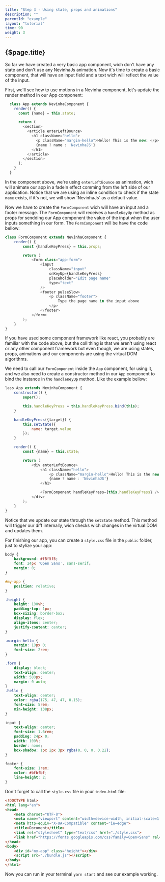 ```yaml
---
title: "Step 3 - Using state, props and animations"
description: ""
parentId: "example"
layout: "tutorial"
time: 90
weight: 3
---
```


## {$page.title}

So far we have created a very basic app component, wich don't have any state and don't use any NevinhaJs animation. Now it's time to create a basic component, that will have an input field and a text wich will reflect the value of the input.

First, we'll see how to use motions in a Nevinha component, let's update the render method in our App component:

```javascript
  class App extends NevinhaComponent {
    render() {
      const {name} = this.state;

      return (
        <section>
          <article enterLeftBounce>
            <h1 className="hello">
              <p className="margin-hello">Hello! This is the new: </p>
              {name ? name : 'NevinhaJS'}
            </h1>
          </article>
        </section>
      );
    }
  }
```

In the component above, we're using `enterLeftBounce` as animation, wich will animate our app in a fadeIn effect comming from the left side of our application. Notice that we are using an inline condition to check if the state `name` exists, if it's not, we will show 'NevinhaJs' as a default value.

Now we have to create the `FormComponent` wich will have an input and a footer message. The `FormComponent` will receives a `handleKeyUp` method as props for sendding our App component the value of the input when the user inputs something in our form. The `FormComponent` will be have the code bellow:

```javascript
class FormComponent extends NevinhaComponent {
	render() {
		const {handleKeyPress} = this.props;

		return (
			<form class="app-form">
				<input
					className="input"
					onKeyUp={handleKeyPress}
					placeholder="Edit page name"
					type="text"
				/>
				<footer pulseSlow>
					<p className="footer">
						Type the page name in the input above
					</p>
				</footer>
			</form>
		);
	}
}
```

If you have used some component framework like react, you probably are familiar with the code above, but the coll thing is that we aren't using react or any other component framework but even though, we are using states, props, animations and our components are using the virtual DOM algorithms.

We need to call our `FormComponent` inside the `App` component, for using it, and we also need to create a constructor method in our `App` component to bind the instance in the `handleKeyUp` method. Like the example bellow:

```javascript
lass App extends NevinhaComponent {
	constructor() {
		super();

		this.handleKeyPress = this.handleKeyPress.bind(this);
	}

	handleKeyPress({target}) {
		this.setState({
			name: target.value
		});
	}

	render() {
		const {name} = this.state;

		return (
			<div enterLeftBounce>
				<h1 className="hello">
					<p className="margin-hello">Hello! This is the new: </p>
					{name ? name : 'NevinhaJS'}
				</h1>

				<FormComponent handleKeyPress={this.handleKeyPress} />
			</div>
		);
	}
}
```

Notice that we update our state through the `setState` method. This method will trigger our diff internally, wich checks wich changes in the virtual DOM and updates them.

For finishing our app, you can create a `style.css` file in the `public` folder, just to stylize your app:

```css
body {
	background: #f5f5f5;
	font: 24px 'Open Sans', sans-serif;
	margin: 0;
}

#my-app {
	position: relative;
}

.height {
	height: 100vh;
    padding-top: 1px;
    box-sizing: border-box;
    display: flex;
    align-items: center;
    justify-content: center;
}

.margin-hello {
	margin: 10px 0;
	font-size: 2rem;
}

.form {
	display: block;
	text-align: center;
	width: 500px;
	margin: 0 auto;
}
.hello {
    text-align: center;
    color: rgba(175, 47, 47, 0.15);
    font-size: 5rem;
    min-height: 138px;
}

input {
	text-align: center;
	font-size: 1.6rem;
	padding: 24px 0;
	width: 100%;
	border: none;
	box-shadow: 1px 2px 3px rgba(0, 0, 0, 0.22);
}

footer {
	font-size: 1rem;
    color: #bfbfbf;
    line-height: 2;
}
```

Don't forget to call the `style.css` file in your `index.html` file:

```html
<!DOCTYPE html>
<html lang="en">
<head>
	<meta charset="UTF-8">
	<meta name="viewport" content="width=device-width, initial-scale=1.0">
	<meta http-equiv="X-UA-Compatible" content="ie=edge">
	<title>Document</title>
	<link rel="stylesheet" type="text/css" href="./style.css">
	<link href="https://fonts.googleapis.com/css?family=Open+Sans" rel="stylesheet">
</head>
<body>
	<div id="my-app" class="height"></div>
	<script src="./bundle.js"></script>
</body>
</html>
```

Now you can run in your terminal `yarn start` and see our example working.

